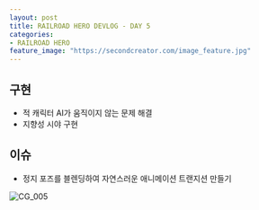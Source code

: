 ```yaml
---
layout: post
title: RAILROAD HERO DEVLOG - DAY 5
categories:
- RAILROAD HERO
feature_image: "https://secondcreator.com/image_feature.jpg"
---
```


## 구현
- 적 캐릭터 AI가 움직이지 않는 문제 해결
- 지향성 시야 구현

## 이슈
- 정지 포즈를 블렌딩하여 자연스러운 애니메이션 트랜지션 만들기

![CG_005](https://secondcreator.com/blog/imgs/CG_005.PNG)
